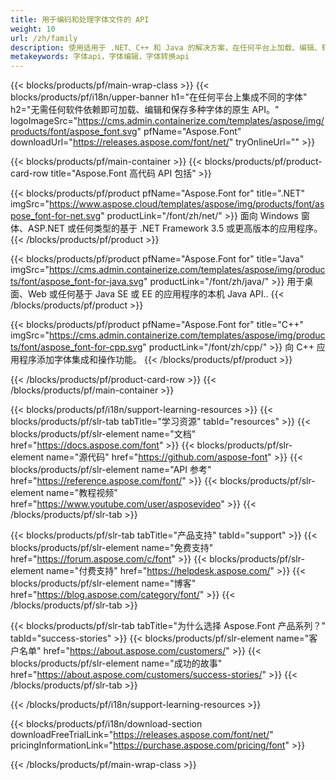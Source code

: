 ```yaml
---
title: 用于编码和处理字体文件的 API
weight: 10
url: /zh/family
description: 使用适用于 .NET、C++ 和 Java 的解决方案，在任何平台上加载、编辑、转换和保存不同的字体格式，无需任何其他软件依赖
metakeywords: 字体api，字体编辑，字体转换api
---
```


{{< blocks/products/pf/main-wrap-class >}}
{{< blocks/products/pf/i18n/upper-banner h1="在任何平台上集成不同的字体" h2="无需任何软件依赖即可加载、编辑和保存多种字体的原生 API。" logoImageSrc="https://cms.admin.containerize.com/templates/aspose/img/products/font/aspose_font.svg" pfName="Aspose.Font" downloadUrl="https://releases.aspose.com/font/net/" tryOnlineUrl="" >}}

{{< blocks/products/pf/main-container >}}
{{< blocks/products/pf/product-card-row title="Aspose.Font 高代码 API 包括" >}}

{{< blocks/products/pf/product pfName="Aspose.Font for" title=".NET" imgSrc="https://www.aspose.cloud/templates/aspose/img/products/font/aspose_font-for-net.svg" productLink="/font/zh/net/" >}}
面向 Windows 窗体、ASP.NET 或任何类型的基于 .NET Framework 3.5 或更高版本的应用程序。
{{< /blocks/products/pf/product >}}

{{< blocks/products/pf/product pfName="Aspose.Font for" title="Java" imgSrc="https://cms.admin.containerize.com/templates/aspose/img/products/font/aspose_font-for-java.svg" productLink="/font/zh/java/" >}}
用于桌面、Web 或任何基于 Java SE 或 EE 的应用程序的本机 Java API..
{{< /blocks/products/pf/product >}}

{{< blocks/products/pf/product pfName="Aspose.Font for" title="C++" imgSrc="https://cms.admin.containerize.com/templates/aspose/img/products/font/aspose_font-for-cpp.svg" productLink="/font/zh/cpp/" >}}
向 C++ 应用程序添加字体集成和操作功能。
{{< /blocks/products/pf/product >}}

{{< /blocks/products/pf/product-card-row >}}
{{< /blocks/products/pf/main-container >}}

{{< blocks/products/pf/i18n/support-learning-resources >}}
{{< blocks/products/pf/slr-tab tabTitle="学习资源" tabId="resources" >}}
{{< blocks/products/pf/slr-element name="文档" href="https://docs.aspose.com/font" >}}
{{< blocks/products/pf/slr-element name="源代码" href="https://github.com/aspose-font" >}}
{{< blocks/products/pf/slr-element name="API 参考" href="https://reference.aspose.com/font/" >}}
{{< blocks/products/pf/slr-element name="教程视频" href="https://www.youtube.com/user/asposevideo" >}}
{{< /blocks/products/pf/slr-tab >}}

{{< blocks/products/pf/slr-tab tabTitle="产品支持" tabId="support" >}}
{{< blocks/products/pf/slr-element name="免费支持" href="https://forum.aspose.com/c/font" >}}
{{< blocks/products/pf/slr-element name="付费支持" href="https://helpdesk.aspose.com/" >}}
{{< blocks/products/pf/slr-element name="博客" href="https://blog.aspose.com/category/font/" >}}
{{< /blocks/products/pf/slr-tab >}}

{{< blocks/products/pf/slr-tab tabTitle="为什么选择 Aspose.Font 产品系列？" tabId="success-stories" >}}
{{< blocks/products/pf/slr-element name="客户名单" href="https://about.aspose.com/customers/" >}}
{{< blocks/products/pf/slr-element name="成功的故事" href="https://about.aspose.com/customers/success-stories/" >}}
{{< /blocks/products/pf/slr-tab >}}

{{< /blocks/products/pf/i18n/support-learning-resources >}}

{{< blocks/products/pf/i18n/download-section downloadFreeTrialLink="https://releases.aspose.com/font/net/" pricingInformationLink="https://purchase.aspose.com/pricing/font" >}}

{{< /blocks/products/pf/main-wrap-class >}}